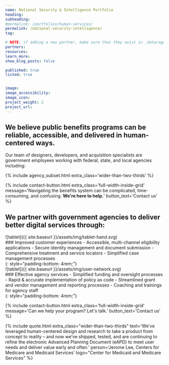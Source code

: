 ```yaml
---
name: National Security & Intelligence Portfolio
heading:
subheading:
#permalink: /portfolios/human-services/
permalink: /national-security-intelligence/
tag:

# NOTE: if adding a new partner, make sure that they exist in _data/agencies.yml
partners:
resources:
learn_more:
show_blog_posts: false

published: true
listed: true


image:
image_accessibility:
image_icon:
project_weight: 2
project_url:
---
```

## We believe public benefits programs can be reliable, accessible, and delivered in human-centered ways.

Our team of designers, developers, and acquisition specialists are government employees working with federal, state, and local agencies including:

{% include agency_subset.html extra_class='wider-than-two-thirds' %}

{% include contact-button.html extra_class='full-width-inside-grid' message='Navigating the benefits system can be complicated, time-consuming, and confusing. <b>We\'re here to help.</b>' button_text='Contact us' %}

## We partner with government agencies to deliver better digital services through:

<div class="usa-grid">
<div class="usa-width-one-sixth" markdown="1">
![tablet]({{ site.baseurl }}/assets/img/tablet-hand.svg)
</div>
<div class="usa-width-five-sixths" markdown="1">
### Improved customer experiences
- Accessible, multi-channel eligibility applications
- Secure identity management and document submission
- Comprehensive treatment and service locators
- Simplified case management processes
</div>
</div>
{: style="padding-bottom: 4rem;"}


<div class="usa-grid">
<div class="usa-width-one-sixth" markdown="1">
![tablet]({{ site.baseurl }}/assets/img/user-network.svg)
</div>
<div class="usa-width-five-sixths" markdown="1">
### Effective agency services
- Simplified funding and oversight processes
- Rapid & accurate implementation of policy as code
- Streamlined grant and vendor management and reporting processes
- Coaching and trainings for agency staff
</div>
</div>
{: style="padding-bottom: 4rem;"}

{% include contact-button.html extra_class='full-width-inside-grid' message='Can we help your program? Let\'s talk.' button_text='Contact us' %}

{% include quote.html extra_class="wider-than-two-thirds" text='We’ve leveraged human-centered design and research to take a product from concept to reality – and now we’ve shipped, tested, and are continuing to refine the electronic Advanced Planning Document (eAPD) to meet user needs and deliver value early and often.' person='Jerome Lee, Centers for Medicare and Medicaid Services' logo="Center for Medicaid and Medicare Services" %}

